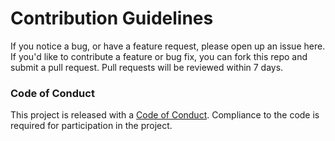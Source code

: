  # Contribution Guidelines
 
 If you notice a bug, or have a feature request, please open up an issue here. 
 If you'd like to contribute a feature or bug fix, you can fork this repo and submit a pull request. 
 Pull requests will be reviewed within 7 days.
 
 ### Code of Conduct
 
 This project is released with a [Code of Conduct](https://github.com/UBC-MDS/DSCI-532-Group108/blob/master/CODE_OF_CONDUCT.md). Compliance to the code is required for participation in the project.

